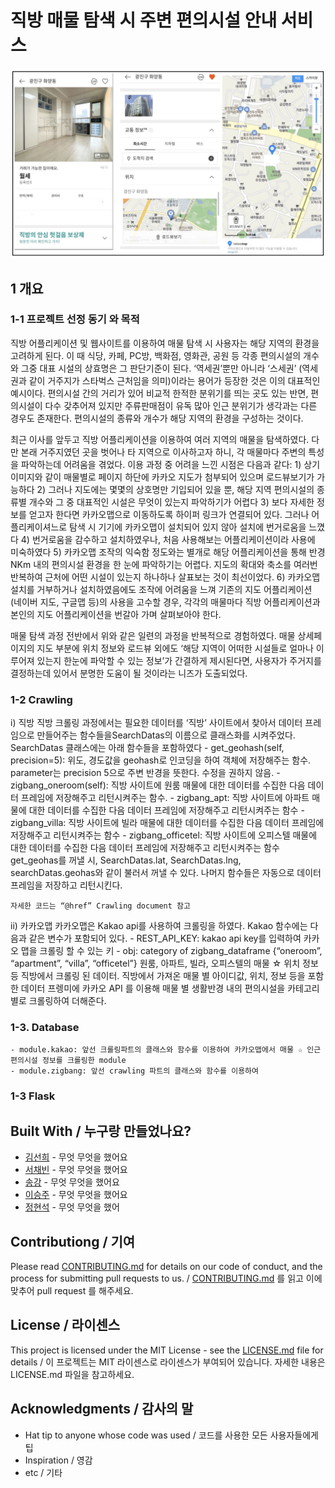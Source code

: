 # 직방 매물 탐색 시 주변 편의시설 안내 서비스

![plot](./img/start.jpg)


## 1 개요 
### 1-1 프로젝트 선정 동기 와 목적 
직방 어플리케이션 및 웹사이트를 이용하여 매물 탐색 시 사용자는 해당 지역의 환경을 고려하게 된다. 이 때 식당, 카페, PC방, 백화점, 영화관, 공원 등 각종 편의시설의 개수와 그중 대표 시설의 상효명은 그 판단기준이 된다. ‘역세권’뿐만 아니라 ‘스세권’ (역세권과 같이 거주지가 스타벅스 근처임을 의미)이라는 용어가 등장한 것은 이의 대표적인 예시이다. 
편의시설 간의 거리가 있어 비교적 한적한 분위기를 띄는 곳도 있는 반면, 편의시설이 다수 갖추어져 있지만 주류판매점이 유독 많아 인근 분위기가 생각과는 다른 경우도 존재한다. 편의시설의 종류와 개수가 해당 지역의 환경을 구성하는 것이다. 

최근 이사를 앞두고 직방 어플리케이션을 이용하여 여러 지역의 매물을 탐색하였다. 다만 본래 거주지였던 곳을 벗어나 타 지역으로 이사하고자 하니, 각 매물마다 주변의 특성을 파악하는데 어려움을 겪었다. 이용 과정 중 어려을 느낀 시점은 다음과 같다:
	1) 상기 이미지와 같이 매물별로 페이지 하단에 카카오 지도가 첨부되어 있으며 로드뷰보기가 가능하다 
	2) 그러나 지도에는 몇몇의 상호명만 기입되어 있을 뿐, 해당 지역 편의시설의 종류별 개수와 그 중 대표적인 시설은 무엇이 있는지 파악하기가 어렵다 
	3) 보다 자세한 정보를 얻고자 한다면 카카오맵으로 이동하도록 하이퍼 링크가 연결되어 있다. 그러나 어플리케이셔느로 탐색 시 기기에 카카오맵이 설치되어 있지 않아 설치에 번거로움을 느꼈다 
	4) 번거로움을 감수하고 설치하였우나, 처음 사용해보는 어플리케이션이라 사용에 미숙하였다
	5) 카카오맵 조작의 익숙함 정도와는 별개로 해당 어플리케이션을 통해 반경 NKm 내의 편의시설 환경을 한 눈에 파악하기는 어렵다. 지도의 확대와 축소를 여러번 반복하여 근처에 어떤 시설이 있는지 하나하나 살표보는 것이 최선이었다. 
	6) 카카오맵 설치를 거부하거나 설치하였음에도 조작에 어려움을 느껴 기존의 지도 어플리케이션 (네이버 지도, 구글맵 등)의 사용을 고수할 경우, 각각의 매물마다 직방 어플리케이션과 본인의 지도 어플리케이션을 번갈아 가며 살펴보아야 한다. 

매물 탐색 과정 전반에서 위와 같은 일련의 과정을 반복적으로 경험하였다. 매물 상세페이지의 지도 부분에 위치 정보와 로드뷰 외에도 ‘해당 지역이 어떠한 시설들로 얼마나 이루어져 있는지 한눈에 파악할 수 있는 정보’가 간결하게 제시된다면, 사용자가 주거지를 결정하는데 있어서 분명한 도움이 될 것이라는 니즈가 도출되었다. 



### 1-2 Crawling  

i) 직방 
		직방 크롤링 과정에서는 필요한 데이터를 ‘직방’ 사이트에서 찾아서 데이터 프레임으로 만들어주는 함수들을SearchDatas의 이름으로 클래스화를 시켜주었다. SearchDatas 클래스에는 아래 함수들을 포함하였다 
		- get_geohash(self, precision=5): 위도, 경도값을 geohash로 인코딩을 하여 객체에 저장해주는 함수. parameter는 precision 5으로 주변 반경을 뜻한다. 수정을 권하지 않음.
		- zigbang_oneroom(self): 직방 사이트에 원룸 매물에 대한 데이터를 수집한 다음 데이터 프레임에 저장해주고 리턴시켜주는 함수. 
		- zigbang_apt: 직방 사이트에 아파트 매물에 대한 데이터를 수집한 다음 데이터 프레임에 저장해주고 리턴시켜주는 함수
		- zigbang_villa: 직방 사이트에 빌라 매물에 대한 데이터를 수집한 다음 데이터 프레임에 저장해주고 리턴시켜주는 함수
		- zigbang_officetel: 직방 사이트에 오피스텔 매물에 대한 데이터를 수집한 다음 데이터 프레임에 저장해주고 리턴시켜주는 함수 
		get_geohas를 꺼낼 시, SearchDatas.lat, SearchDatas.lng, searchDatas.geohas와 같이 불러서 꺼낼 수 있다. 나머지 함수들은 자동으로 데이터 프레임을 저장하고 리턴시킨다. 

	자세한 코드는 “@href” Crawling document 참고 	

ii) 카카오맵 
		카카오맵은 Kakao api를 사용하여 크롤링을 하였다. 
		Kakao 함수에는 다음과 같은 변수가 포함되어 있다. 
		- REST_API_KEY: kakao api key를 입력하여 카카오 맵을 크롤링 할 수 있는 키 
		- obj: category of zigbang_dataframe {“oneroom”, “apartment”, “villa”, “officetel”} 원룸, 아파트, 빌라, 오피스텔의 매물 ☆ 위치 정보 등 직방에서 크롤링 된 데이터. 
		직방에서 가져온 매물 별 아이디값, 위치, 정보 등을 포함한 데이터 프렝미에 카카오 API 를 이용해 매물 별 생활반경 내의 편의시설을 카테고리 별로 크롤링하여 더해준다.  

### 1-3. Database
	- module.kakao: 앞선 크롤링파트의 클래스와 함수를 이용하여 카카오맵에서 매물 ☆ 인근 편의시설 정보를 크롤링한 module 
	- module.zigbang: 앞선 crawling 파트의 클래스와 함수를 이용하여 

### 1-3 Flask 


## Built With / 누구랑 만들었나요?

* [김선희](링크) - 무엇 무엇을 했어요
* [서채빈](링크) - 무엇 무엇을 했어요
* [송강](링크) - 무엇 무엇을 했어요
* [이승주](링크) - 무엇 무엇을 했어요
* [정현석](링크) - 무엇 무엇을 했어


## Contributiong / 기여

Please read [CONTRIBUTING.md](https://gist.github.com/PurpleBooth/b24679402957c63ec426) for details on our code of conduct, and the process for submitting pull requests to us. / [CONTRIBUTING.md](https://gist.github.com/PurpleBooth/b24679402957c63ec426) 를 읽고 이에 맞추어 pull request 를 해주세요.

## License / 라이센스

This project is licensed under the MIT License - see the [LICENSE.md](https://gist.github.com/PurpleBooth/LICENSE.md) file for details / 이 프로젝트는 MIT 라이센스로 라이센스가 부여되어 있습니다. 자세한 내용은 LICENSE.md 파일을 참고하세요.

## Acknowledgments / 감사의 말

* Hat tip to anyone whose code was used / 코드를 사용한 모든 사용자들에게 팁
* Inspiration / 영감
* etc / 기타
